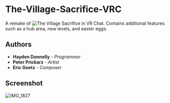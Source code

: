 # The-Village-Sacrifice-VRC
A remake of ![The Village Sacrifice](https://github.com/hayden-donnelly/The-Village-Sacrifice) in VR Chat.
Contains additional features such as a hub area, new levels, and easter eggs.

## Authors

* **Hayden Donnelly** - *Programmer*
* **Peter Prickarz** - *Artist*
* **Eric Goetz** - *Composer*

## Screenshot

![IMG_1827](https://user-images.githubusercontent.com/30982485/160054526-c90b9ab6-2a96-4f62-b39c-6723efa84bd5.jpg)
